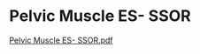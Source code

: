 # Pelvic Muscle ES- SSOR

[Pelvic Muscle ES- SSOR.pdf](Pelvic%20Muscle%20ES-%20SSOR%202bf291acd8474c04a1e135b0df037b6e/Pelvic_Muscle_ES-_SSOR.pdf)
